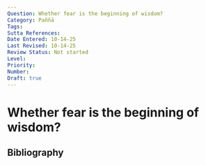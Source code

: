 ```yaml
---
Question: Whether fear is the beginning of wisdom?
Category: Paññā
Tags: 
Sutta References: 
Date Entered: 10-14-25
Last Revised: 10-14-25
Review Status: Not started
Level: 
Priority: 
Number: 
Draft: true
---
```


# Whether fear is the beginning of wisdom?

## Bibliography

<!-- 

Notes:



-->
